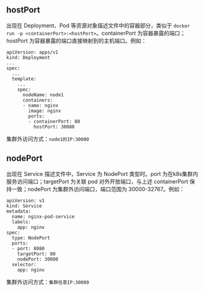 ## hostPort

出现在 Deployment、Pod 等资源对象描述文件中的容器部分，类似于 `docker run -p <containerPort>:<hostPort>`。containerPort 为容器暴露的端口；hostPort 为容器暴露的端口直接映射到的主机端口。例如：

```
apiVersion: apps/v1
kind: Deployment
...
spec:
  ...
  template:
    ...
    spec:
      nodeName: node1
      containers:
      - name: nginx
        image: nginx
        ports:
        - containerPort: 80
          hostPort: 30080
```

集群外访问方式：`node1的IP:30080`

## nodePort

出现在 Service 描述文件中，Service 为 NodePort 类型时。port 为在k8s集群内服务访问端口；targetPort 为关联 pod 对外开放端口，与上述 containerPort 保持一致；nodePort 为集群外访问端口，端口范围为 30000-32767。例如：

```
apiVersion: v1
kind: Service
metadata:
  name: nginx-pod-service
  labels:
    app: nginx
spec:
  type: NodePort
  ports:
  - port: 8080
    targetPort: 80
    nodePort: 30080
  selector:
    app: nginx
```

集群外访问方式：`集群任意IP:30080`
